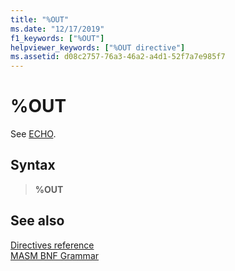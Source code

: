 ```yaml
---
title: "%OUT"
ms.date: "12/17/2019"
f1_keywords: ["%OUT"]
helpviewer_keywords: ["%OUT directive"]
ms.assetid: d08c2757-76a3-46a2-a4d1-52f7a7e985f7
---
```

# %OUT

See [ECHO](echo.md).

## Syntax

> **%OUT**

## See also

[Directives reference](directives-reference.md)\
[MASM BNF Grammar](masm-bnf-grammar.md)
